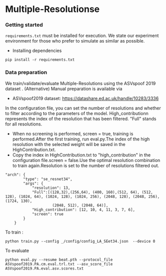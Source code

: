 # Multiple-Resolutionse
### Getting started
`requirements.txt` must be installed for execution. We state our experiment environment for those who prefer to simulate as similar as possible. 
- Installing dependencies
```
pip install -r requirements.txt
```
### Data preparation
We train/validate/evaluate Multiple-Resolutions using the ASVspoof 2019  dataset .
(Alternative) Manual preparation is available via 
- ASVspoof2019 dataset: https://datashare.ed.ac.uk/handle/10283/3336

In the configuration file, you can set the number of resolutions and whether to filter according to the parameters of the model.
High_contributionn represents the index of the resolution that has been filtered.
"Full" stands for all resolutions.
- When no screening is performed, screen = true, training is performed.After the first training, run eval.py.The index of the high resolution with the selected weight will be saved in the HighContribution.txt.
- Copy the index in HighContribution.txt to "high_contribution" in the configuration file.screen = false.Use the optimal resolution combination to train again.Resolution is set to the number of resolutions filtered out.

```
"arch": {
        "type": "se_resnet34",
        "args": {
            "resolution": 13,
            "Full":[(128,32),(256,64), (400, 160),(512, 64), (512, 128), (1024, 64), (1024, 128), (1024, 256), (2048, 128), (2048, 256), (1724, 130),
                     (2048, 512), (2048, 64)],
            "High_contribution": [12, 10, 4, 11, 3, 7, 6],
            "screen": true
        }
    }
  ```
  To train :
```
python train.py --config _/config/config_LA_SEet34.json  --device 0
```
To evaluate 
```
python eval.py --resume beat.pth --protocol_file ASVspoof2019.PA.cm.eval.trl.txt --asv_score_file ASVspoof2019.PA.eval.asv.scores.txt
```
